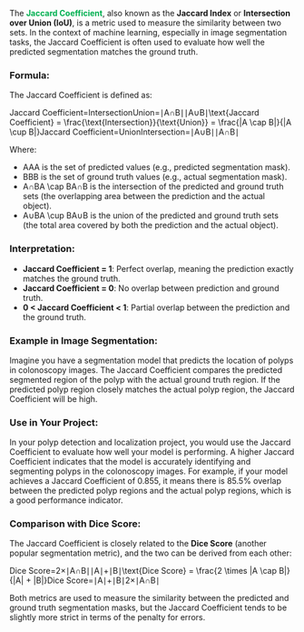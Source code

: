  The **<font color="#00b050">Jaccard Coefficient</font>**, also known as the **Jaccard Index** or **Intersection over Union (IoU)**, is a metric used to measure the similarity between two sets. In the context of machine learning, especially in image segmentation tasks, the Jaccard Coefficient is often used to evaluate how well the predicted segmentation matches the ground truth.

### Formula:

The Jaccard Coefficient is defined as:

Jaccard Coefficient=IntersectionUnion=∣A∩B∣∣A∪B∣\text{Jaccard Coefficient} = \frac{\text{Intersection}}{\text{Union}} = \frac{|A \cap B|}{|A \cup B|}Jaccard Coefficient=UnionIntersection​=∣A∪B∣∣A∩B∣​

Where:

- AAA is the set of predicted values (e.g., predicted segmentation mask).
- BBB is the set of ground truth values (e.g., actual segmentation mask).
- A∩BA \cap BA∩B is the intersection of the predicted and ground truth sets (the overlapping area between the prediction and the actual object).
- A∪BA \cup BA∪B is the union of the predicted and ground truth sets (the total area covered by both the prediction and the actual object).

### Interpretation:

- **Jaccard Coefficient = 1**: Perfect overlap, meaning the prediction exactly matches the ground truth.
- **Jaccard Coefficient = 0**: No overlap between prediction and ground truth.
- **0 < Jaccard Coefficient < 1**: Partial overlap between the prediction and the ground truth.

### Example in Image Segmentation:

Imagine you have a segmentation model that predicts the location of polyps in colonoscopy images. The Jaccard Coefficient compares the predicted segmented region of the polyp with the actual ground truth region. If the predicted polyp region closely matches the actual polyp region, the Jaccard Coefficient will be high.

### Use in Your Project:

In your polyp detection and localization project, you would use the Jaccard Coefficient to evaluate how well your model is performing. A higher Jaccard Coefficient indicates that the model is accurately identifying and segmenting polyps in the colonoscopy images. For example, if your model achieves a Jaccard Coefficient of 0.855, it means there is 85.5% overlap between the predicted polyp regions and the actual polyp regions, which is a good performance indicator.

### Comparison with Dice Score:

The Jaccard Coefficient is closely related to the **Dice Score** (another popular segmentation metric), and the two can be derived from each other:

Dice Score=2×∣A∩B∣∣A∣+∣B∣\text{Dice Score} = \frac{2 \times |A \cap B|}{|A| + |B|}Dice Score=∣A∣+∣B∣2×∣A∩B∣​

Both metrics are used to measure the similarity between the predicted and ground truth segmentation masks, but the Jaccard Coefficient tends to be slightly more strict in terms of the penalty for errors.


